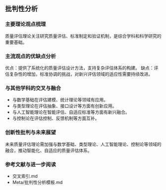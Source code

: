 ## 批判性分析

### 主要理论观点梳理
质量评估理论关注研究质量评估、标准制定和验证机制，是综合学科和科学研究的重要基础。

### 主流观点的优缺点分析
优点：提供了系统化的质量评估设计方法，支持复杂评估体系的构建。
缺点：评估复杂性的增加，标准协调的挑战，对新兴评估领域的适应性需要持续改进。

### 与其他学科的交叉与融合
- 与数学基础在评估建模、统计理论等领域有应用。
- 与类型理论在评估抽象、接口设计等方面有创新应用。
- 与人工智能理论在智能评估、自适应标准等方面有新兴融合。
- 与控制论在评估控制、反馈机制等方面互补。

### 创新性批判与未来展望
未来质量评估理论需加强与数学基础、类型理论、人工智能理论、控制论等领域的融合，推动智能化、自适应的质量评估体系。

### 参考文献与进一步阅读
- 交叉索引.md
- Meta/批判性分析模板.md 